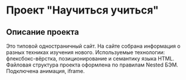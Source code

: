 #  Проект "Научиться учиться"
## Описание проекта
Это типовой одностраничный сайт. На сайте собрана информация о разных техниках изучения нового.
Используемые технологии: флексбокс-вёрстка, позиционирование и семантику языка HTML.
Файловая структура проекта оформлена по правилам Nested БЭМ. Подключена анимация, iframe.
